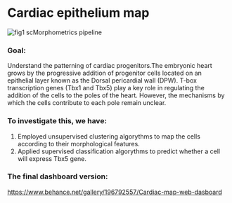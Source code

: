 # Cardiac epithelium map
![fig1 scMorphometrics pipeline](https://github.com/user-attachments/assets/3851c863-c9bf-4e12-899a-5fd1bd18b3ae)

### Goal: 
Understand the patterning of cardiac progenitors.The embryonic heart grows by the progressive addition of progenitor cells located on an epithelial layer known as the Dorsal pericardial wall (DPW).
T-box transcription genes (Tbx1 and Tbx5) play a key role in regulating the addition of the cells to the poles of the heart. However, the mechanisms by which the cells contribute to each pole remain unclear.

### To investigate this, we have:
1. Employed unsupervised clustering algorythms to map the cells according to their morphological features.
2. Applied supervised classification algorythms to predict whether a cell will express Tbx5 gene.

### The final dashboard version: 
https://www.behance.net/gallery/196792557/Cardiac-map-web-dasboard


